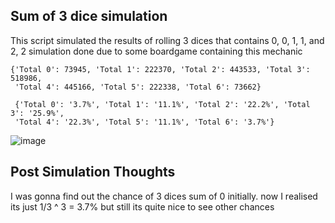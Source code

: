 ## Sum of 3 dice simulation
This script simulated the results of rolling 3 dices that contains 0, 0, 1, 1, and 2, 2
simulation done due to some boardgame containing this mechanic
```
{'Total 0': 73945, 'Total 1': 222370, 'Total 2': 443533, 'Total 3': 518986, 
 'Total 4': 445166, 'Total 5': 222338, 'Total 6': 73662}

 {'Total 0': '3.7%', 'Total 1': '11.1%', 'Total 2': '22.2%', 'Total 3': '25.9%', 
 'Total 4': '22.3%', 'Total 5': '11.1%', 'Total 6': '3.7%'}  
```

![image](https://github.com/WildSphee/3_dice_roll_simulation/assets/38903045/4a79378a-2a70-4a19-a82a-781d8eac4b99)

## Post Simulation Thoughts
I was gonna find out the chance of 3 dices sum of 0 initially. now I realised its just 1/3 ^ 3 = 3.7% 
but still its quite nice to see other chances
